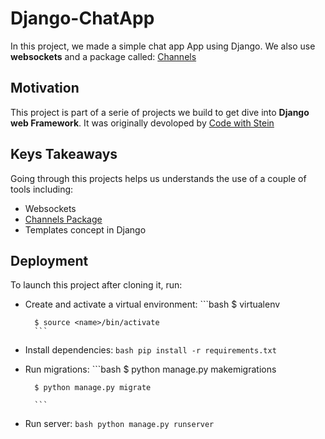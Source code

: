 # Django-ChatApp

In this project, we made a simple chat app App using Django.
We also use **websockets** and a package called: [Channels](https://pypi.org/project/channels/)

## Motivation

This project is part of a serie of projects we build to get dive into **Django web Framework**.
It was originally devoloped by [Code with Stein](https://www.youtube.com/watch?v=SF1k_Twr9cg)

## Keys Takeaways

Going through this projects helps us understands the use of a couple of tools including:   
    
- Websockets
- [Channels Package](https://pypi.org/project/channels/)
- Templates concept in Django


## Deployment

To launch this project after cloning it, run:

- Create and activate a virtual environment:
        ```bash
        $ virtualenv <name>

        $ source <name>/bin/activate
        ```

- Install dependencies:
        ```bash
        pip install -r requirements.txt
        ```
- Run migrations:
        ```bash
        $ python manage.py makemigrations 

        $ python manage.py migrate 

        ```
- Run server:
        ```bash
        python manage.py runserver
        ```